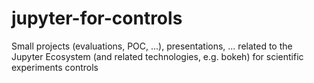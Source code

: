 # jupyter-for-controls
Small projects (evaluations, POC, ...), presentations, ... related to the Jupyter Ecosystem (and related technologies, e.g. bokeh) for scientific experiments controls 
